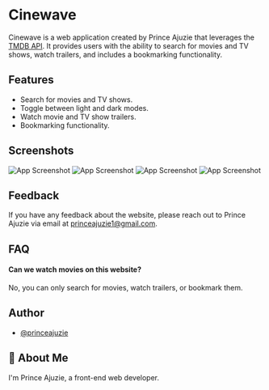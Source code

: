 # Cinewave

Cinewave is a web application created by Prince Ajuzie that leverages the [TMDB API](https://developers.themoviedb.org/3). It provides users with the ability to search for movies and TV shows, watch trailers, and includes a bookmarking functionality.

## Features

- Search for movies and TV shows.
- Toggle between light and dark modes.
- Watch movie and TV show trailers.
- Bookmarking functionality.


## Screenshots

![App Screenshot](/src/images/app-preview-one.png)
![App Screenshot](/src/images/app-preview-two.png)
![App Screenshot](/src/images/app-preview-three.png)
![App Screenshot](/src/images/app-preview-four.png)

## Feedback

If you have any feedback about the website, please reach out to Prince Ajuzie via email at princeajuzie1@gmail.com.

## FAQ

#### Can we watch movies on this website?

No, you can only search for movies, watch trailers, or bookmark them.

## Author

- [@princeajuzie](https://www.github.com/princeajuzie)

## 🚀 About Me

I'm Prince Ajuzie, a front-end web developer.
